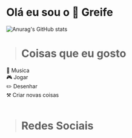 
<h1> Olá eu sou o 👋  Greife </h1>

![Anurag's GitHub stats](https://github-readme-stats.vercel.app/api?username=Greiphe&show_icons=true&theme=radical)

> <h1> Coisas que eu gosto </h1>
<div>
      🎵 Musica<br />
      🎮 Jogar<br />
      ✏️ Desenhar<br /> 
     ⚒️ Criar novas coisas<br />
</div>
<br />

> <h1> Redes Sociais </h1>

